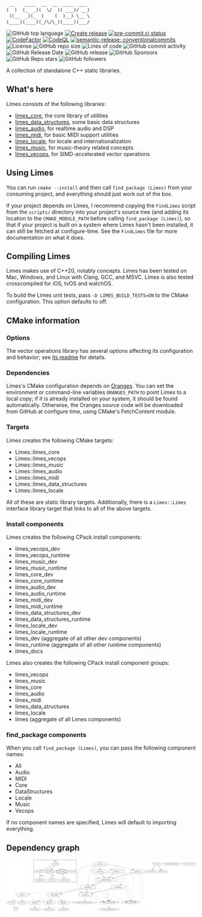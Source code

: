<!-- markdownlint-disable -->
```
 __    ____  __  __  ____  ___
(  )  (_  _)(  \/  )( ___)/ __)
 )(__  _)(_  )    (  )__) \__ \
(____)(____)(_/\/\_)(____)(___/
```

![GitHub top language](https://img.shields.io/github/languages/top/benthevining/Limes)
[![Create release](https://github.com/benthevining/Limes/actions/workflows/test_and_release.yml/badge.svg)](https://github.com/benthevining/Limes/actions/workflows/test_and_release.yml)
[![pre-commit.ci status](https://results.pre-commit.ci/badge/github/benthevining/Limes/main.svg)](https://results.pre-commit.ci/latest/github/benthevining/Limes/main)
[![CodeFactor](https://www.codefactor.io/repository/github/benthevining/limes/badge)](https://www.codefactor.io/repository/github/benthevining/limes)
[![CodeQL](https://github.com/benthevining/Limes/actions/workflows/codeql-analysis.yml/badge.svg)](https://github.com/benthevining/Limes/actions/workflows/codeql-analysis.yml)
[![semantic-release: conventionalcommits](https://img.shields.io/badge/semantic--release-conventionalcommits-e10079?logo=semantic-release)](https://github.com/semantic-release/semantic-release)
![License](https://img.shields.io/github/license/benthevining/Limes)
![GitHub repo size](https://img.shields.io/github/repo-size/benthevining/Limes)
![Lines of code](https://img.shields.io/tokei/lines/github/benthevining/Limes)
![GitHub commit activity](https://img.shields.io/github/commit-activity/m/benthevining/Limes)
![GitHub Release Date](https://img.shields.io/github/release-date/benthevining/Limes)
![GitHub release](https://img.shields.io/github/v/release/benthevining/Limes)
![GitHub Sponsors](https://img.shields.io/github/sponsors/benthevining?style=social)
![GitHub Repo stars](https://img.shields.io/github/stars/benthevining/Limes?style=social)
![GitHub followers](https://img.shields.io/github/followers/benthevining?style=social)

A collection of standalone C++ static libraries.

## What's here

Limes consists of the following libraries:

* [limes_core](libs/limes_core/README.md), the core library of utilities
* [limes_data_structures](libs/limes_data_structures/README.md), some basic data structures
* [limes_audio](libs/limes_audio/README.md), for realtime audio and DSP
* [limes_midi](libs/limes_midi/README.md), for basic MIDI support utilities
* [limes_locale](libs/limes_locale/README.md), for locale and internationalization
* [limes_music](libs/limes_music/README.md), for music-theory related concepts
* [limes_vecops](libs/limes_vecops/README.md), for SIMD-accelerated vector operations

## Using Limes

You can run `cmake --install` and then call `find_package (Limes)` from your consuming project, and everything should just work out of the box.

If your project depends on Limes, I recommend copying the `FindLimes` script from the `scripts/` directory into your project's source tree (and adding its location to the `CMAKE_MODULE_PATH` before calling `find_package (Limes)`), so that if your project is built on a system where Limes hasn't been installed, it can still be fetched at configure-time.
See the `FindLimes` file for more documentation on what it does.

## Compiling Limes

Limes makes use of C++20, notably concepts. Limes has been tested on Mac, Windows, and Linux with Clang, GCC, and MSVC. Limes is also tested crosscompiled for iOS, tvOS and watchOS.

To build the Limes unit tests, pass `-D LIMES_BUILD_TESTS=ON` to the CMake configuration. This option defaults to off.

## CMake information

### Options

The vector operations library has several options affecting its configuration and behavior; see [its readme](libs/limes_vecops/README.md) for details.

### Dependencies

Limes's CMake configuration depends on [Oranges](https://github.com/benthevining/Oranges).
You can set the environment or command-line variables `ORANGES_PATH` to point Limes to a local copy; if it is already installed on your system, it should be found automatically.
Otherwise, the Oranges source code will be downloaded from GitHub at configure time, using CMake's FetchContent module.

### Targets

Limes creates the following CMake targets:

* Limes::limes_core
* Limes::limes_vecops
* Limes::limes_music
* Limes::limes_audio
* Limes::limes_midi
* Limes::limes_data_structures
* Limes::limes_locale

All of these are static library targets. Additionally, there is a `Limes::Limes` interface library target that links to all of the above targets.

### Install components

Limes creates the following CPack install components:

* limes_vecops_dev
* limes_vecops_runtime
* limes_music_dev
* limes_music_runtime
* limes_core_dev
* limes_core_runtime
* limes_audio_dev
* limes_audio_runtime
* limes_midi_dev
* limes_midi_runtime
* limes_data_structures_dev
* limes_data_structures_runtime
* limes_locale_dev
* limes_locale_runtime
* limes_dev (aggregate of all other dev components)
* limes_runtime (aggregate of all other runtime components)
* limes_docs

Limes also creates the following CPack install component groups:

* limes_vecops
* limes_music
* limes_core
* limes_audio
* limes_midi
* limes_data_structures
* limes_locale
* limes (aggregate of all Limes components)

### find_package components

When you call `find_package (Limes)`, you can pass the following component names:

* All
* Audio
* MIDI
* Core
* DataStructures
* Locale
* Music
* Vecops

If no component names are specified, Limes will default to importing everything.

## Dependency graph

<!-- editorconfig-checker-disable -->
<p align="center">
  <img src="https://github.com/benthevining/Limes/blob/main/util/deps_graph.png" alt="Limes dependency graph"/>
</p>
<!-- editorconfig-checker-enable -->
